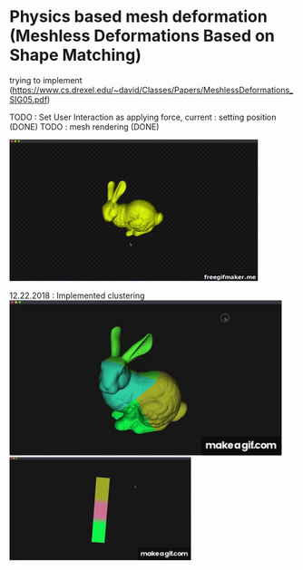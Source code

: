 # Physics based mesh deformation (Meshless Deformations Based on Shape Matching)

trying to implement (https://www.cs.drexel.edu/~david/Classes/Papers/MeshlessDeformations_SIG05.pdf)

TODO : Set User Interaction as applying force, current : setting position (DONE)
TODO : mesh rendering (DONE)

![](thumbnail.gif)



12.22.2018 : Implemented clustering
![](thumbnail2.gif)
![](thumbnail3.gif)
